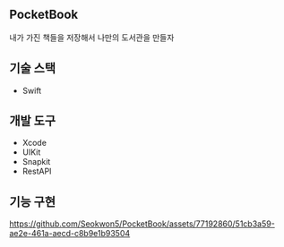 ## PocketBook
내가 가진 책들을 저장해서 나만의 도서관을 만들자

## 기술 스택
* Swift

## 개발 도구
* Xcode
* UIKit
* Snapkit
* RestAPI

## 기능 구현

https://github.com/Seokwon5/PocketBook/assets/77192860/51cb3a59-ae2e-461a-aecd-c8b9e1b93504



